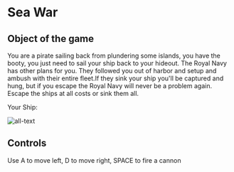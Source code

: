 # Sea War

## Object of the game

You are a pirate sailing back from plundering some islands, you have the booty, you just need to sail your ship back to your hideout. The Royal Navy has other plans for you. They followed you out of harbor and setup and ambush with their entire fleet.If they sink your ship you'll be captured and hung, but if you escape the Royal Navy will never be a problem again. Escape the ships at all costs or sink them all.

Your Ship:

![all-text](https://raw.github.com/KhalDrogo5190/sea-war-anders-blom/master/Assets/Images/Ships/ship1.png "Sick Gnarly Am I Right ;)")

## Controls 

Use A to move left, D to move right, SPACE to fire a cannon
